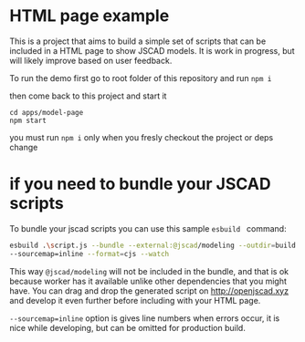 # HTML page example

This is a project that aims to build a simple set of scripts that can be included in a HTML page to show JSCAD models. It is work in progress, but will likely improve based on user feedback.

To run the demo first go to root folder of this repository and run `npm i`

then come back to this project and start it
```
cd apps/model-page
npm start
```

you must run `npm i` only when you fresly checkout the project or deps change


# if you need to bundle your JSCAD scripts
To bundle your jscad scripts you can use this sample `esbuild ` command:

```sh
esbuild .\script.js --bundle --external:@jscad/modeling --outdir=build  
--sourcemap=inline --format=cjs --watch
```

This way `@jscad/modeling` will not be included in the bundle, and that is ok because worker has it available unlike other dependencies that you might have. You can drag and drop the generated script on http://openjscad.xyz and develop it even further before including with your HTML page.

`--sourcemap=inline` option is gives line numbers when errors occur, it is nice while developing, but can be omitted for production build.

